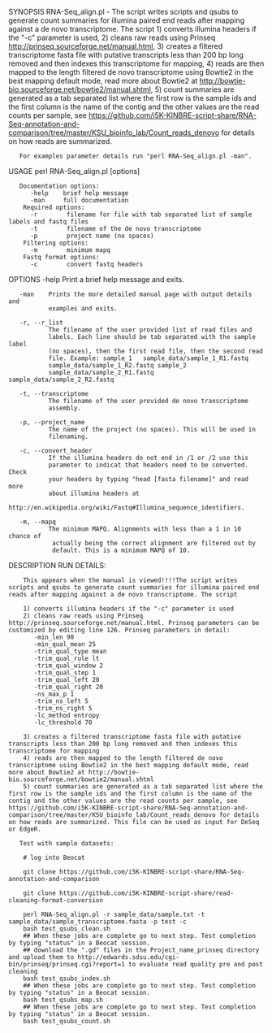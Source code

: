 SYNOPSIS
       RNA-Seq_align.pl - The script writes scripts and qsubs to generate
       count summaries for illumina paired end reads after mapping against a
       de novo transcriptome. The script 1) converts illumina headers if the
       "-c" parameter is used, 2) cleans raw reads using Prinseq
       http://prinseq.sourceforge.net/manual.html, 3) creates a filtered
       transcriptome fasta file with putative transcripts less than 200 bp
       long removed and then indexes this transcriptome for mapping, 4) reads
       are then mapped to the length filtered de novo transcriptome using
       Bowtie2 in the best mapping default mode, read more about Bowtie2 at
       http://bowtie-bio.sourceforge.net/bowtie2/manual.shtml, 5) count
       summaries are generated as a tab separated list where the first row is
       the sample ids and the first column is the name of the contig and the
       other values are the read counts per sample, see
       https://github.com/i5K-KINBRE-script-share/RNA-Seq-annotation-and-comparison/tree/master/KSU_bioinfo_lab/Count_reads_denovo
       for details on how reads are summarized.

       For examples parameter details run "perl RNA-Seq_align.pl -man".

USAGE
       perl RNA-Seq_align.pl [options]
       
       Documentation options:
          -help    brief help message
          -man     full documentation
        Required options:
          -r        filename for file with tab separated list of sample labels and fastq files
          -t        filename of the de novo transcriptome
          -p        project name (no spaces)
        Filtering options:
          -m        minimum mapq
        Fastq format options:
          -c        convert fastq headers

OPTIONS
       -help   Print a brief help message and exits.

       -man    Prints the more detailed manual page with output details and
               examples and exits.

       -r, --r_list
               The filename of the user provided list of read files and
               labels. Each line should be tab separated with the sample label
               (no spaces), then the first read file, then the second read
               file. Example: sample_1   sample_data/sample_1_R1.fastq
               sample_data/sample_1_R2.fastq sample_2
               sample_data/sample_2_R1.fastq   sample_data/sample_2_R2.fastq

       -t, --transcriptome
               The filename of the user provided de novo transcriptome
               assembly.

       -p, --project_name
               The name of the project (no spaces). This will be used in
               filenaming.
               
       -c, --convert_header
               If the illumina headers do not end in /1 or /2 use this
               parameter to indicat that headers need to be converted. Check
               your headers by typing "head [fasta filename]" and read more
               about illumina headers at
               http://en.wikipedia.org/wiki/Fastq#Illumina_sequence_identifiers.

       -m, --mapq
               The minimum MAPQ. Alignments with less than a 1 in 10 chance of
                actually being the correct alignment are filtered out by
                default. This is a minimum MAPQ of 10.

DESCRIPTION
       RUN DETAILS:

        This appears when the manual is viewed!!!!The script writes scripts and qsubs to generate count summaries for illumina paired end reads after mapping against a de novo transcriptome. The script

        1) converts illumina headers if the "-c" parameter is used
        2) cleans raw reads using Prinseq http://prinseq.sourceforge.net/manual.html. Prinseq parameters can be customized by editing line 126. Prinseq parameters in detail:
           -min_len 90
           -min_qual_mean 25
           -trim_qual_type mean
           -trim_qual_rule lt
           -trim_qual_window 2
           -trim_qual_step 1
           -trim_qual_left 20
           -trim_qual_right 20
           -ns_max_p 1
           -trim_ns_left 5
           -trim_ns_right 5
           -lc_method entropy
           -lc_threshold 70

        3) creates a filtered transcriptome fasta file with putative transcripts less than 200 bp long removed and then indexes this transcriptome for mapping
        4) reads are then mapped to the length filtered de novo transcriptome using Bowtie2 in the best mapping default mode, read more about Bowtie2 at http://bowtie-bio.sourceforge.net/bowtie2/manual.shtml
        5) count summaries are generated as a tab separated list where the first row is the sample ids and the first column is the name of the contig and the other values are the read counts per sample, see https://github.com/i5K-KINBRE-script-share/RNA-Seq-annotation-and-comparison/tree/master/KSU_bioinfo_lab/Count_reads_denovo for details on how reads are summarized. This file can be used as input for DeSeq or EdgeR.

       Test with sample datasets:

        # log into Beocat

        git clone https://github.com/i5K-KINBRE-script-share/RNA-Seq-annotation-and-comparison

        git clone https://github.com/i5K-KINBRE-script-share/read-cleaning-format-conversion

        perl RNA-Seq_align.pl -r sample_data/sample.txt -t sample_data/sample_transcriptome.fasta -p test -c
        bash test_qsubs_clean.sh
        ## When these jobs are complete go to next step. Test completion by typing "status" in a Beocat session.
        ## download the ".gd" files in the Project_name_prinseq directory and upload them to http://edwards.sdsu.edu/cgi-bin/prinseq/prinseq.cgi?report=1 to evaluate read quality pre and post cleaning
        bash test_qsubs_index.sh
        ## When these jobs are complete go to next step. Test completion by typing "status" in a Beocat session.
        bash test_qsubs_map.sh
        ## When these jobs are complete go to next step. Test completion by typing "status" in a Beocat session.
        bash test_qsubs_count.sh
